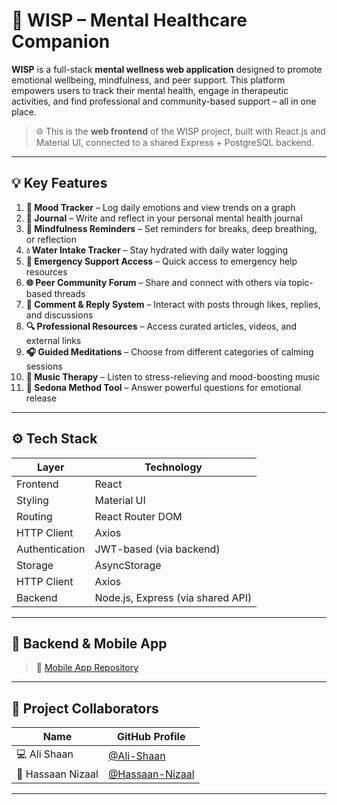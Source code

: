# 🌿 WISP – Mental Healthcare Companion

**WISP** is a full-stack **mental wellness web application** designed to promote emotional wellbeing, mindfulness, and peer support. This platform empowers users to track their mental health, engage in therapeutic activities, and find professional and community-based support – all in one place.

> 🌐 This is the **web frontend** of the WISP project, built with React.js and Material UI, connected to a shared Express + PostgreSQL backend.

---

## 💡 Key Features

1. **🧠 Mood Tracker** – Log daily emotions and view trends on a graph  
2. **📓 Journal** – Write and reflect in your personal mental health journal  
3. **🔔 Mindfulness Reminders** – Set reminders for breaks, deep breathing, or reflection  
4. **💧 Water Intake Tracker** – Stay hydrated with daily water logging  
5. **📲 Emergency Support Access** – Quick access to emergency help resources  
6. **🌐 Peer Community Forum** – Share and connect with others via topic-based threads  
7. **💬 Comment & Reply System** – Interact with posts through likes, replies, and discussions  
8. **🔍 Professional Resources** – Access curated articles, videos, and external links  
9. **🎧 Guided Meditations** – Choose from different categories of calming sessions  
10. **🎵 Music Therapy** – Listen to stress-relieving and mood-boosting music  
11. **🧘 Sedona Method Tool** – Answer powerful questions for emotional release

---

## ⚙️ Tech Stack

| Layer           | Technology                               |
|----------------|-------------------------------------------|
| Frontend        | React |
| Styling         | Material UI |
| Routing         | React Router DOM                         |
| HTTP Client     | Axios                                     |
| Authentication  | JWT-based (via backend)                  |
| Storage            | AsyncStorage                                      |
| HTTP Client        | Axios                                             |
| Backend            | Node.js, Express (via shared API)                 |
---

## 🔗 Backend & Mobile App


> 📱 [Mobile App Repository](https://github.com/Ali-Shaan/WISP_Mobile_App.git)

---

## 👥 Project Collaborators

| Name              | GitHub Profile                          |
|-------------------|------------------------------------------|
| 💻 Ali Shaan       | [@Ali-Shaan](https://github.com/Ali-Shaan) |
| 📱  Hassaan Nizaal  | [@Hassaan-Nizaal](https://github.com/hassannizaal) |

---
